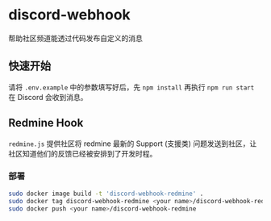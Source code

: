 # discord-webhook

帮助社区频道能透过代码发布自定义的消息

## 快速开始

请将 `.env.example` 中的参数填写好后，先 `npm install` 再执行 `npm run start` 在 Discord 会收到消息。

## Redmine Hook

`redmine.js` 提供社区将 redmine 最新的 Support (支援类) 问题发送到社区，让社区知道他们的反馈已经被安排到了开发时程。

### 部署

```sh
sudo docker image build -t 'discord-webhook-redmine' .
sudo docker tag discord-webhook-redmine <your name>/discord-webhook-redmine
sudo docker push <your name>/discord-webhook-redmine
```